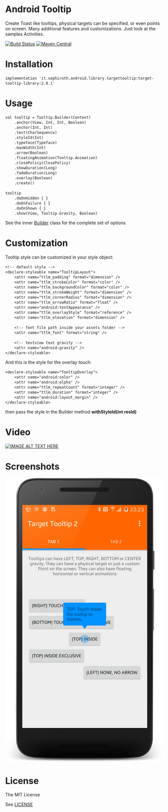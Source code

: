 Android Tooltip
======================

Create Toast like tooltips, physical targets can be specified, or even points on screen.
Many additional features and customizations. Just look at the samples Activities.

[![Build Status](https://travis-ci.org/sephiroth74/android-target-tooltip.svg?branch=master)](https://travis-ci.org/sephiroth74/android-target-tooltip)
[![Maven Central](https://maven-badges.herokuapp.com/maven-central/it.sephiroth.android.library.targettooltip/target-tooltip-library/badge.svg)](https://maven-badges.herokuapp.com/maven-central/it.sephiroth.android.library.targettooltip/target-tooltip-library)

Installation
===

	implementation 'it.sephiroth.android.library.targettooltip:target-tooltip-library:2.0.1'


Usage
===
    val tooltip = Tooltip.Builder(Context)
        .anchor(View, Int, Int, Boolean)
        .anchor(Int, Int)
        .text(CharSequence)
        .styleId(Int)
        .typeface(Typeface)
        .maxWidth(Int)
        .arrow(Boolean)
        .floatingAnimation(Tooltip.Animation)
        .closePolicy(ClosePolicy)
        .showDuration(Long)
        .fadeDuration(Long)
        .overlay(Boolean)
        .create()
    
    tooltip
        .doOnHidden { }
        .doOnFailure { }
        .doOnShown { }
        .show(View, Tooltip.Gravity, Boolean)

See the inner [Builder][1] class for the complete set of options

Customization
===

Tooltip style can be customized in your style object:

    <!-- default style -->
    <declare-styleable name="TooltipLayout">
        <attr name="ttlm_padding" format="dimension" />
        <attr name="ttlm_strokeColor" format="color" />
        <attr name="ttlm_backgroundColor" format="color" />
        <attr name="ttlm_strokeWeight" format="dimension" />
        <attr name="ttlm_cornerRadius" format="dimension" />
        <attr name="ttlm_arrowRatio" format="float" />
        <attr name="android:textAppearance" />
        <attr name="ttlm_overlayStyle" format="reference" />
        <attr name="ttlm_elevation" format="dimension" />

        <!-- font file path inside your assets folder -->
        <attr name="ttlm_font" format="string" />

        <!-- textview text gravity -->
        <attr name="android:gravity" />
    </declare-styleable>


And this is the style for the overlay touch:

    <declare-styleable name="TooltipOverlay">
        <attr name="android:color" />
        <attr name="android:alpha" />
        <attr name="ttlm_repeatCount" format="integer" />
        <attr name="ttlm_duration" format="integer" />
        <attr name="android:layout_margin" />
    </declare-styleable>

then pass the style in the Builder method **withStyleId(int resId)**


Video
===
[![IMAGE ALT TEXT HERE](http://img.youtube.com/vi/QitX9bnsnP4/0.jpg)](http://www.youtube.com/watch?v=QitX9bnsnP4)


Screenshots
===
![Screen shot](screenshots/image01.png)


[1]: https://github.com/sephiroth74/android-target-tooltip/blob/master/library/src/main/java/it/sephiroth/android/library/tooltip/Tooltip.java#L1471


License
===
The MIT License

See [LICENSE](LICENSE)
